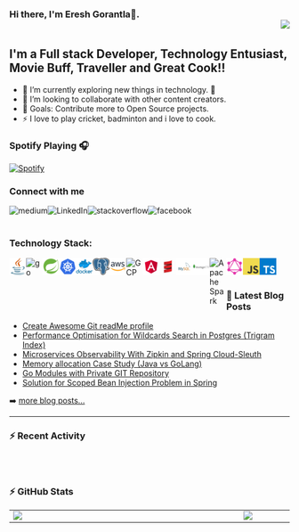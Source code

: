 ### Hi there, I'm Eresh Gorantla👋.  <div align = 'right'>![](https://komarev.com/ghpvc/?username=ereshzealous&color=yellow)</div>

## I'm a Full stack Developer, Technology Entusiast, Movie Buff, Traveller and Great Cook!!

- 🌱 I’m currently exploring new things in technology. 🤣
- 👯 I’m looking to collaborate with other content creators.
- 🥅 Goals: Contribute more to Open Source projects.
- ⚡ I love to play cricket, badminton and i love to cook.

### Spotify Playing 🎧

[![Spotify](https://novatorem.ereshzealous.vercel.app/api/spotify)](https://open.spotify.com/user/bc5yb6pqs4zoiykj57058n1v7)

### Connect with me 

[<img align="left" alt="medium" src="https://img.shields.io/badge/medium-%2312100E.svg?&style=for-the-badge&logo=medium&logoColor=white" />][blog]
[<img align="left" alt="LinkedIn" src="https://img.shields.io/badge/linkedin-%230077B5.svg?&style=for-the-badge&logo=linkedin&logoColor=white" />][linkedin]
[<img align="left" alt="stackoverflow" src="https://img.shields.io/badge/stack%20overflow-FE7A16?logo=stack-overflow&logoColor=white&style=for-the-badge" />][stackoverflow]
[<img align="left" alt="facebook" src="https://img.shields.io/badge/facebook-%231877F2.svg?&style=for-the-badge&logo=facebook&logoColor=white" />][facebook]

<br />
<br />

### Technology Stack:

[<img align="left" alt="Java" width="30px" src="https://raw.githubusercontent.com/github/explore/80688e429a7d4ef2fca1e82350fe8e3517d3494d/topics/java/java.png" />][blog]
[<img align="left" alt="go" width="30px" src="https://cdn.jsdelivr.net/npm/simple-icons@v3/icons/go.svg" />][blog]
[<img align="left" alt="Spring Boot" width="30px" src="https://raw.githubusercontent.com/github/explore/80688e429a7d4ef2fca1e82350fe8e3517d3494d/topics/spring-boot/spring-boot.png" />][blog]
[<img align="left" alt="Kubernetes" width="30px" src="https://raw.githubusercontent.com/github/explore/80688e429a7d4ef2fca1e82350fe8e3517d3494d/topics/kubernetes/kubernetes.png" />][blog]
[<img align="left" alt="Docker" width="30px" src="https://raw.githubusercontent.com/github/explore/80688e429a7d4ef2fca1e82350fe8e3517d3494d/topics/docker/docker.png" />][blog]
[<img align="left" alt="Postgresql" width="30px" src="https://raw.githubusercontent.com/github/explore/80688e429a7d4ef2fca1e82350fe8e3517d3494d/topics/postgresql/postgresql.png" />][blog]
[<img align="left" alt="AWS" width="30px" src="https://raw.githubusercontent.com/github/explore/fbceb94436312b6dacde68d122a5b9c7d11f9524/topics/aws/aws.png" />][blog]
[<img align="left" alt="GCP" width="30px" src="https://cdn.jsdelivr.net/npm/simple-icons@v3/icons/googlecloud.svg" />][blog]
[<img align="left" alt="Angular" width="30px" src="https://raw.githubusercontent.com/github/explore/80688e429a7d4ef2fca1e82350fe8e3517d3494d/topics/angular/angular.png" />][blog]
[<img align="left" alt="Scala" width="30px" src="https://raw.githubusercontent.com/github/explore/80688e429a7d4ef2fca1e82350fe8e3517d3494d/topics/scala/scala.png" />][blog]
[<img align="left" alt="Mysql" width="30px" src="https://raw.githubusercontent.com/github/explore/80688e429a7d4ef2fca1e82350fe8e3517d3494d/topics/mysql/mysql.png" />][blog]
[<img align="left" alt="MongoDB" width="30px" src="https://raw.githubusercontent.com/github/explore/80688e429a7d4ef2fca1e82350fe8e3517d3494d/topics/mongodb/mongodb.png" />][blog]
[<img align="left" alt="Apache Spark" width="30px" src="https://cdn.jsdelivr.net/npm/simple-icons@v3/icons/apachespark.svg" />][blog]
[<img align="left" alt="GraphQL" width="30px" src="https://raw.githubusercontent.com/github/explore/5c058a388828bb5fde0bcafd4bc867b5bb3f26f3/topics/graphql/graphql.png" />][blog]
[<img align="left" alt="JavaScript" width="30px" src="https://raw.githubusercontent.com/github/explore/80688e429a7d4ef2fca1e82350fe8e3517d3494d/topics/javascript/javascript.png" />][blog]
[<img align="left" alt="Typescript" width="30px" src="https://raw.githubusercontent.com/github/explore/80688e429a7d4ef2fca1e82350fe8e3517d3494d/topics/typescript/typescript.png" />][blog]

<br />
<br />

### 📕 Latest Blog Posts

<!-- BLOG-POST-LIST:START -->
- [Create Awesome Git readMe profile](https://medium.com/swlh/create-awesome-git-readme-profile-84efa0bcda3b?source=rss-730530feb059------2)
- [Performance Optimisation for Wildcards Search in Postgres (Trigram Index)](https://medium.com/swlh/performance-optimisation-for-wildcards-search-in-postgres-trigram-index-80df0b1f49c7?source=rss-730530feb059------2)
- [Microservices Observability With Zipkin and Spring Cloud-Sleuth](https://medium.com/swlh/microservices-observability-with-zipkin-and-spring-cloud-sleuth-66508ce6840?source=rss-730530feb059------2)
- [Memory allocation Case Study (Java vs GoLang)](https://medium.com/faun/memory-allocation-case-study-java-vs-golang-2e56d242d1ed?source=rss-730530feb059------2)
- [Go Modules with Private GIT Repository](https://medium.com/swlh/go-modules-with-private-git-repository-3940b6835727?source=rss-730530feb059------2)
- [Solution for Scoped Bean Injection Problem in Spring](https://medium.com/faun/solution-for-scoped-bean-injection-problem-in-spring-91de3c9daa20?source=rss-730530feb059------2)
<!-- BLOG-POST-LIST:END -->

➡️ [more blog posts...](https://eresh-zealous.medium.com/)

--- 
### :zap: Recent Activity
  
<!--START_SECTION:activity-->

<!--END_SECTION:activity-->

<br />
<br />

### :zap: GitHub Stats

<center>
  <table>
    <tr>
        <td><img width="400px" align="left" src="https://github-readme-stats.ereshzealous.vercel.app/api/top-langs/?username=ereshzealous&hide=html&layout=compact&theme=buefy" /></td>
        <td><img width="495px" align="left" src="https://github-readme-stats.ereshzealous.vercel.app/api?username=ereshzealous&hide=html&layout=compact&theme=buefy"/></td>
    </tr>   
  </table>
</center>


[blog]: https://eresh-zealous.medium.com/
[linkedin]: https://www.linkedin.com/in/eresh-gorantla-bb8b2722/
[stackoverflow]: https://stackoverflow.com/users/1873344/eresh
[facebook]:https://www.facebook.com/eresh.gorantla/




